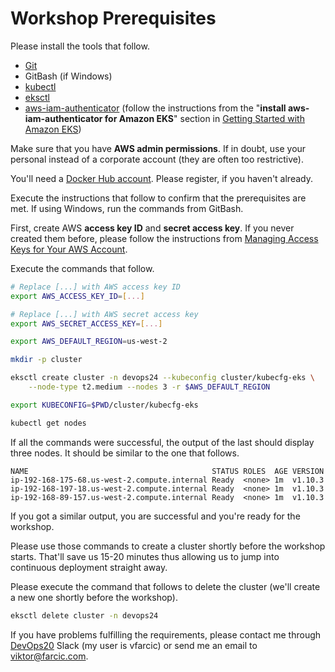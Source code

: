 # Workshop Prerequisites

Please install the tools that follow.

* [Git](https://git-scm.com/)
* GitBash (if Windows)
* [kubectl](https://kubernetes.io/docs/tasks/tools/install-kubectl/)
* [eksctl](https://github.com/weaveworks/eksctl)
* [aws-iam-authenticator](https://github.com/kubernetes-sigs/aws-iam-authenticator) (follow the instructions from the "**install aws-iam-authenticator for Amazon EKS**" section in [Getting Started with Amazon EKS](https://docs.aws.amazon.com/eks/latest/userguide/getting-started.html))

Make sure that you have **AWS admin permissions**. If in doubt, use your personal instead of a corporate account (they are often too restrictive).

You'll need a [Docker Hub account](https://hub.docker.com/). Please register, if you haven't already.

Execute the instructions that follow to confirm that the prerequisites are met. If using Windows, run the commands from GitBash.

First, create AWS **access key ID** and **secret access key**. If you never created them before, please follow the instructions from [Managing Access Keys for Your AWS Account](https://docs.aws.amazon.com/general/latest/gr/managing-aws-access-keys.html).

Execute the commands that follow.

```bash
# Replace [...] with AWS access key ID
export AWS_ACCESS_KEY_ID=[...]

# Replace [...] with AWS secret access key
export AWS_SECRET_ACCESS_KEY=[...]

export AWS_DEFAULT_REGION=us-west-2

mkdir -p cluster

eksctl create cluster -n devops24 --kubeconfig cluster/kubecfg-eks \
    --node-type t2.medium --nodes 3 -r $AWS_DEFAULT_REGION

export KUBECONFIG=$PWD/cluster/kubecfg-eks

kubectl get nodes
```

If all the commands were successful, the output of the last should display three nodes. It should be similar to the one that follows.

```
NAME                                         STATUS ROLES  AGE VERSION
ip-192-168-175-68.us-west-2.compute.internal Ready  <none> 1m  v1.10.3
ip-192-168-197-18.us-west-2.compute.internal Ready  <none> 1m  v1.10.3
ip-192-168-89-157.us-west-2.compute.internal Ready  <none> 1m  v1.10.3
```

If you got a similar output, you are successful and you're ready for the workshop.

Please use those commands to create a cluster shortly before the workshop starts. That'll save us 15-20 minutes thus allowing us to jump into continuous deployment straight away.

Please execute the command that follows to delete the cluster (we'll create a new one shortly before the workshop).

```bash
eksctl delete cluster -n devops24
```

If you have problems fulfilling the requirements, please contact me through [DevOps20](http://slack.devops20toolkit.com/) Slack (my user is vfarcic) or send me an email to viktor@farcic.com.